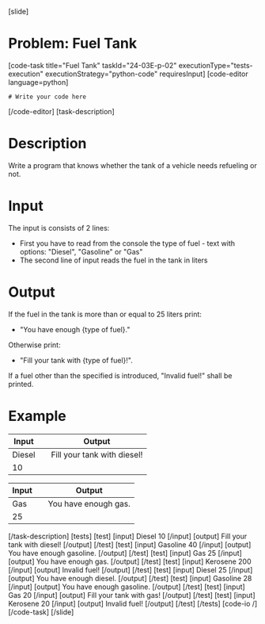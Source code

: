 [slide]
# Problem: Fuel Tank
[code-task title="Fuel Tank" taskId="24-03E-p-02" executionType="tests-execution" executionStrategy="python-code" requiresInput]
[code-editor language=python]
```
# Write your code here
```
[/code-editor]
[task-description]
# Description
Write a program that knows whether the tank of a vehicle needs refueling or not. 

# Input
The input is consists of 2 lines:
- First you have to read from the console the type of fuel - text with options: "Diesel", "Gasoline" or "Gas"
- The second line of input reads the fuel in the tank in liters

# Output
If the fuel in the tank is more than or equal to 25 liters print:
- "You have enough \{type of fuel\}."

Otherwise print:
- "Fill your tank with \{type of fuel\}!". 

If a fuel other than the specified is introduced, "Invalid fuel!" shall be printed.

# Example

| **Input** | | **Output** |
| --- | --- | --- |
| Diesel | | Fill your tank with diesel! |
| 10 | | |

| **Input** | | **Output** |
| --- | --- | --- |
| Gas | | You have enough gas. |
| 25 | | |

[/task-description]
[tests]
[test]
[input]
Diesel
10
[/input]
[output]
Fill your tank with diesel!
[/output]
[/test]
[test]
[input]
Gasoline
40
[/input]
[output]
You have enough gasoline.
[/output]
[/test]
[test]
[input]
Gas
25
[/input]
[output]
You have enough gas.
[/output]
[/test]
[test]
[input]
Kerosene
200
[/input]
[output]
Invalid fuel!
[/output]
[/test]
[test]
[input]
Diesel
25
[/input]
[output]
You have enough diesel.
[/output]
[/test]
[test]
[input]
Gasoline
28
[/input]
[output]
You have enough gasoline.
[/output]
[/test]
[test]
[input]
Gas
20
[/input]
[output]
Fill your tank with gas!
[/output]
[/test]
[test]
[input]
Kerosene
20
[/input]
[output]
Invalid fuel!
[/output]
[/test]
[/tests]
[code-io /]
[/code-task]
[/slide]